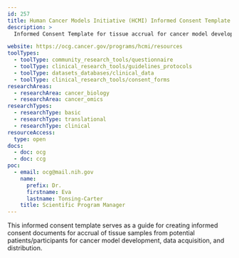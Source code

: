 ```yaml
---
id: 257
title: Human Cancer Models Initiative (HCMI) Informed Consent Template
description: >
  Informed Consent Template for tissue accrual for cancer model development

website: https://ocg.cancer.gov/programs/hcmi/resources
toolTypes:
  - toolType: community_research_tools/questionnaire
  - toolType: clinical_research_tools/guidelines_protocols
  - toolType: datasets_databases/clinical_data
  - toolType: clinical_research_tools/consent_forms
researchAreas:
  - researchArea: cancer_biology
  - researchArea: cancer_omics
researchTypes:
  - researchType: basic
  - researchType: translational
  - researchType: clinical
resourceAccess:
  type: open
docs:
  - doc: ocg
  - doc: ccg
poc:
  - email: ocg@mail.nih.gov
    name:
      prefix: Dr.
      firstname: Eva
      lastname: Tonsing-Carter
    title: Scientific Program Manager
---
```

This informed consent template serves as a guide for creating informed consent documents for accrual of tissue samples from potential patients/participants for cancer model development, data acquisition, and distribution.
